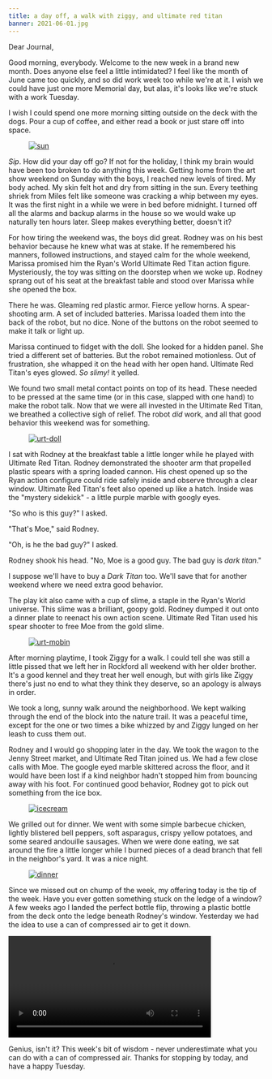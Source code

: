 ```yaml
---
title: a day off, a walk with ziggy, and ultimate red titan
banner: 2021-06-01.jpg
---
```


Dear Journal,

Good morning, everybody.  Welcome to the new week in a brand new
month.  Does anyone else feel a little intimidated?  I feel like the
month of June came too quickly, and so did work week too while we're
at it.  I wish we could have just one more Memorial day, but alas,
it's looks like we're stuck with a work Tuesday.

I wish I could spend one more morning sitting outside on the deck with
the dogs.  Pour a cup of coffee, and either read a book or just stare
off into space.

<figure>
  <a href="/images/2021-06-01-sun.jpg">
    <img alt="sun" src="/images/2021-06-01-sun.jpg"/>
  </a>
</figure>

_Sip_.  How did your day off go?  If not for the holiday, I think my
brain would have been too broken to do anything this week.  Getting
home from the art show weekend on Sunday with the boys, I reached new
levels of tired.  My body ached.  My skin felt hot and dry from
sitting in the sun.  Every teething shriek from Miles felt like
someone was cracking a whip between my eyes.  It was the first night
in a while we were in bed before midnight.  I turned off all the
alarms and backup alarms in the house so we would wake up naturally
ten hours later.  Sleep makes everything better, doesn't it?

For how tiring the weekend was, the boys did great.  Rodney was on his
best behavior because he knew what was at stake.  If he remembered his
manners, followed instructions, and stayed calm for the whole weekend,
Marissa promised him the Ryan's World Ultimate Red Titan action
figure.  Mysteriously, the toy was sitting on the doorstep when we
woke up.  Rodney sprang out of his seat at the breakfast table and
stood over Marissa while she opened the box.

There he was.  Gleaming red plastic armor.  Fierce yellow horns.  A
spear-shooting arm.  A set of included batteries.  Marissa loaded them
into the back of the robot, but no dice.  None of the buttons on the
robot seemed to make it talk or light up.

Marissa continued to fidget with the doll.  She looked for a hidden
panel.  She tried a different set of batteries.  But the robot
remained motionless.  Out of frustration, she whapped it on the head
with her open hand.  Ultimate Red Titan's eyes glowed.  _So slimy!_ it
yelled.

We found two small metal contact points on top of its head.  These
needed to be pressed at the same time (or in this case, slapped with
one hand) to make the robot talk.  Now that we were all invested in
the Ultimate Red Titan, we breathed a collective sigh of relief.  The
robot _did_ work, and all that good behavior this weekend was for
something.

<figure>
  <a href="/images/2021-06-01-urt-doll.jpg">
    <img alt="urt-doll" src="/images/2021-06-01-urt-doll.jpg"/>
  </a>
</figure>

I sat with Rodney at the breakfast table a little longer while he
played with Ultimate Red Titan.  Rodney demonstrated the shooter arm
that propelled plastic spears with a spring loaded cannon.  His chest
opened up so the Ryan action configure could ride safely inside and
observe through a clear window.  Ultimate Red Titan's feet also opened
up like a hatch.  Inside was the "mystery sidekick" - a little purple
marble with googly eyes.

"So who is this guy?" I asked.

"That's Moe," said Rodney.

"Oh, is he the bad guy?" I asked.

Rodney shook his head.  "No, Moe is a good guy.  The bad guy is _dark
titan_."

I suppose we'll have to buy a _Dark Titan_ too.  We'll save that for
another weekend where we need extra good behavior.

The play kit also came with a cup of slime, a staple in the Ryan's
World universe.  This slime was a brilliant, goopy gold.  Rodney
dumped it out onto a dinner plate to reenact his own action scene.
Ultimate Red Titan used his spear shooter to free Moe from the gold
slime.

<figure>
  <a href="/images/2021-06-01-urt-mobin.jpg">
    <img alt="urt-mobin" src="/images/2021-06-01-urt-mobin.jpg"/>
  </a>
</figure>

After morning playtime, I took Ziggy for a walk.  I could tell she was
still a little pissed that we left her in Rockford all weekend with
her older brother.  It's a good kennel and they treat her well enough,
but with girls like Ziggy there's just no end to what they think they
deserve, so an apology is always in order.

We took a long, sunny walk around the neighborhood.  We kept walking
through the end of the block into the nature trail.  It was a peaceful
time, except for the one or two times a bike whizzed by and Ziggy
lunged on her leash to cuss them out.

Rodney and I would go shopping later in the day.  We took the wagon to
the Jenny Street market, and Ultimate Red Titan joined us.  We had a
few close calls with Moe.  The google eyed marble skittered across the
floor, and it would have been lost if a kind neighbor hadn't stopped
him from bouncing away with his foot.  For continued good behavior,
Rodney got to pick out something from the ice box.

<figure>
  <a href="/images/2021-06-01-icecream.jpg">
    <img alt="icecream" src="/images/2021-06-01-icecream.jpg"/>
  </a>
</figure>

We grilled out for dinner.  We went with some simple barbecue chicken,
lightly blistered bell peppers, soft asparagus, crispy yellow
potatoes, and some seared andouille sausages.  When we were done
eating, we sat around the fire a little longer while I burned pieces
of a dead branch that fell in the neighbor's yard.  It was a nice
night.

<figure>
  <a href="/images/2021-06-01-dinner.jpg">
    <img alt="dinner" src="/images/2021-06-01-dinner.jpg"/>
  </a>
</figure>

Since we missed out on chump of the week, my offering today is the tip
of the week.  Have you ever gotten something stuck on the ledge of a
window?  A few weeks ago I landed the perfect bottle flip, throwing a
plastic bottle from the deck onto the ledge beneath Rodney's window.
Yesterday we had the idea to use a can of compressed air to get it
down.

<video width="400" controls="">
<source src="/vids/2021-06-01-compressed-air.mp4" type="video/mp4" />
Bummer - it looks like your browser doesn't support embedded video.
No worries, it's just a video of Marissa knocking down the bottle with
compressed air.
</video>

Genius, isn't it?  This week's bit of wisdom - never underestimate
what you can do with a can of compressed air.  Thanks for stopping by
today, and have a happy Tuesday.
